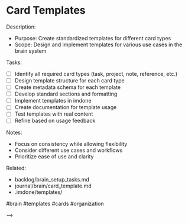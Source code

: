 # Card Templates

<!-- CODIFY: Develop Card Templates
created::2025-03-02T08:15:00Z
priority::high
due::2025-03-09T00:00:00Z
owner::@dionedge
estimate::4h
project::brain
-->

Description:
- Purpose: Create standardized templates for different card types
- Scope: Design and implement templates for various use cases in the brain system

Tasks:
- [ ] Identify all required card types (task, project, note, reference, etc.)
- [ ] Design template structure for each card type
- [ ] Create metadata schema for each template
- [ ] Develop standard sections and formatting
- [ ] Implement templates in imdone
- [ ] Create documentation for template usage
- [ ] Test templates with real content
- [ ] Refine based on usage feedback

Notes:
- Focus on consistency while allowing flexibility
- Consider different use cases and workflows
- Prioritize ease of use and clarity

Related:
- backlog/brain_setup_tasks.md
- journal/brain/card_template.md
- .imdone/templates/

#brain #templates #cards #organization 
<!--
order::10
TODO::2025-03-02T06:27:01.800Z
<!--
CODIFY::2025-03-03T09:12:27.825Z
-->
-->